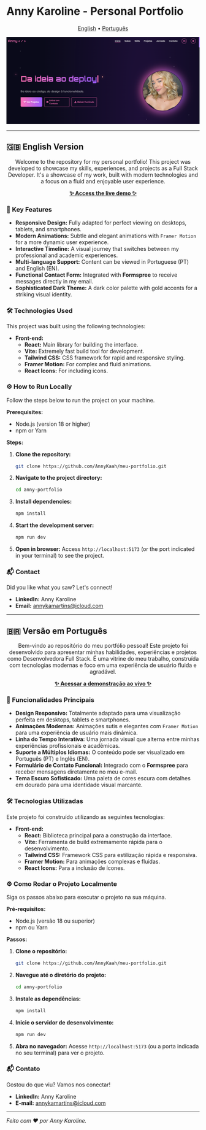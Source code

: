 # Anny Karoline - Personal Portfolio

<p align="center">
  <a href="#-english-version">English</a> •
  <a href="#-versão-em-português">Português</a>
</p>

<p align="center">
  <img src="./img/screenshot.png" alt="Screenshot of Anny Karoline's Portfolio" width="800"/>
</p>

---

## 🇬🇧 English Version

<p align="center">
  Welcome to the repository for my personal portfolio! This project was developed to showcase my skills, experiences, and projects as a Full Stack Developer. It's a showcase of my work, built with modern technologies and a focus on a fluid and enjoyable user experience.
</p>

<p align="center">
  <a href="https://anny-dev.vercel.app/">
    <strong>✨ Access the live demo ✨</strong>
  </a>
</p>

### 🚀 Key Features

- **Responsive Design:** Fully adapted for perfect viewing on desktops, tablets, and smartphones.
- **Modern Animations:** Subtle and elegant animations with `Framer Motion` for a more dynamic user experience.
- **Interactive Timeline:** A visual journey that switches between my professional and academic experiences.
- **Multi-language Support:** Content can be viewed in Portuguese (PT) and English (EN).
- **Functional Contact Form:** Integrated with **Formspree** to receive messages directly in my email.
- **Sophisticated Dark Theme:** A dark color palette with gold accents for a striking visual identity.

### 🛠️ Technologies Used

This project was built using the following technologies:

- **Front-end:**
  - **React:** Main library for building the interface.
  - **Vite:** Extremely fast build tool for development.
  - **Tailwind CSS:** CSS framework for rapid and responsive styling.
  - **Framer Motion:** For complex and fluid animations.
  - **React Icons:** For including icons.

### ⚙️ How to Run Locally

Follow the steps below to run the project on your machine.

**Prerequisites:**

- Node.js (version 18 or higher)
- npm or Yarn

**Steps:**

1. **Clone the repository:**

   ```bash
   git clone https://github.com/AnnyKaah/meu-portfolio.git
   ```

2. **Navigate to the project directory:**

   ```bash
   cd anny-portfolio
   ```

3. **Install dependencies:**

   ```bash
   npm install
   ```

4. **Start the development server:**

   ```bash
   npm run dev
   ```

5. **Open in browser:**
   Access `http://localhost:5173` (or the port indicated in your terminal) to see the project.

### 📬 Contact

Did you like what you saw? Let's connect!

- **LinkedIn:** Anny Karoline
- **Email:** annykamartins@icloud.com

---

## 🇧🇷 Versão em Português

<p align="center">
  Bem-vindo ao repositório do meu portfólio pessoal! Este projeto foi desenvolvido para apresentar minhas habilidades, experiências e projetos como Desenvolvedora Full Stack. É uma vitrine do meu trabalho, construída com tecnologias modernas e foco em uma experiência de usuário fluida e agradável.
</p>

<p align="center">
  <a href="https://anny-dev.vercel.app/">
    <strong>✨ Acessar a demonstração ao vivo ✨</strong>
  </a>
</p>

### 🚀 Funcionalidades Principais

- **Design Responsivo:** Totalmente adaptado para uma visualização perfeita em desktops, tablets e smartphones.
- **Animações Modernas:** Animações sutis e elegantes com `Framer Motion` para uma experiência de usuário mais dinâmica.
- **Linha do Tempo Interativa:** Uma jornada visual que alterna entre minhas experiências profissionais e acadêmicas.
- **Suporte a Múltiplos Idiomas:** O conteúdo pode ser visualizado em Português (PT) e Inglês (EN).
- **Formulário de Contato Funcional:** Integrado com o **Formspree** para receber mensagens diretamente no meu e-mail.
- **Tema Escuro Sofisticado:** Uma paleta de cores escura com detalhes em dourado para uma identidade visual marcante.

### 🛠️ Tecnologias Utilizadas

Este projeto foi construído utilizando as seguintes tecnologias:

- **Front-end:**
  - **React:** Biblioteca principal para a construção da interface.
  - **Vite:** Ferramenta de build extremamente rápida para o desenvolvimento.
  - **Tailwind CSS:** Framework CSS para estilização rápida e responsiva.
  - **Framer Motion:** Para animações complexas e fluidas.
  - **React Icons:** Para a inclusão de ícones.

### ⚙️ Como Rodar o Projeto Localmente

Siga os passos abaixo para executar o projeto na sua máquina.

**Pré-requisitos:**

- Node.js (versão 18 ou superior)
- npm ou Yarn

**Passos:**

1. **Clone o repositório:**

   ```bash
   git clone https://github.com/AnnyKaah/meu-portfolio.git
   ```

2. **Navegue até o diretório do projeto:**

   ```bash
   cd anny-portfolio
   ```

3. **Instale as dependências:**

   ```bash
   npm install
   ```

4. **Inicie o servidor de desenvolvimento:**

   ```bash
   npm run dev
   ```

5. **Abra no navegador:**
   Acesse `http://localhost:5173` (ou a porta indicada no seu terminal) para ver o projeto.

### 📬 Contato

Gostou do que viu? Vamos nos conectar!

- **LinkedIn:** Anny Karoline
- **E-mail:** annykamartins@icloud.com

---

_Feito com ❤️ por Anny Karoline._
